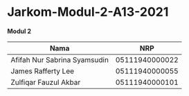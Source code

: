 # Jarkom-Modul-2-A13-2021
**Modul 2**

|Nama|NRP|
|----|-----|
|Afifah Nur Sabrina Syamsudin|05111940000022|
|James Rafferty Lee|05111940000055|
|Zulfiqar Fauzul Akbar|05111940000101|
